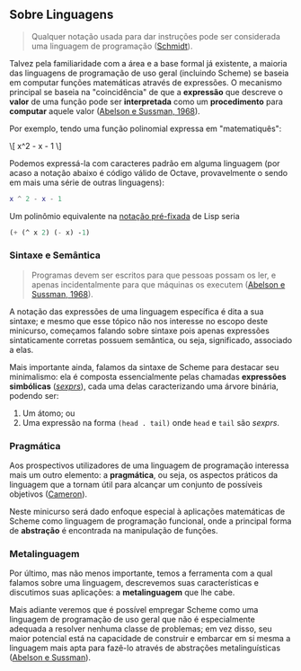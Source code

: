 ## Sobre Linguagens

> Qualquer notação usada para dar instruções pode ser considerada uma linguagem de programação ([Schmidt][denSem]).

Talvez pela familiaridade com a área e a base formal já existente, a maioria das linguagens de programação de uso geral (incluindo Scheme) se baseia em computar funções matemáticas através de expressões.
O mecanismo principal se baseia na "coincidência" de que a **expressão** que descreve o **valor** de uma função pode ser **interpretada** como um **procedimento** para **computar** aquele valor ([Abelson e Sussman, 1968][sicpLogic]).

Por exemplo, tendo uma função polinomial expressa em "matematiquês":

\\[ x^2 - x - 1 \\]

Podemos expressá-la com caracteres padrão em alguma linguagem (por acaso a notação abaixo é código válido de Octave, provavelmente o sendo em mais uma série de outras linguagens):

```m
x ^ 2 - x - 1
```

Um polinômio equivalente na [notação pré-fixada](https://en.wikipedia.org/wiki/Polish_notation) de Lisp seria

```scheme
(+ (^ x 2) (- x) -1)
```

[sicpLogic]: https://mitpress.mit.edu/sites/default/files/sicp/full-text/book/book-Z-H-29.html
[denSem]: https://www.cs.colorado.edu/~bec/courses/csci5535/reading/densem.pdf

### Sintaxe e Semântica

> Programas devem ser escritos para que pessoas possam os ler, e apenas incidentalmente para que máquinas os executem ([Abelson e Sussman, 1968][sicpPrograms]).

A notação das expressões de uma linguagem específica é dita a sua sintaxe; e mesmo que esse tópico não nos interesse no escopo deste minicurso, começamos falando sobre sintaxe pois apenas expressões sintaticamente corretas possuem semântica, ou seja, significado, associado a elas.

Mais importante ainda, falamos da sintaxe de Scheme para destacar seu minimalismo: ela é composta essencialmente pelas chamadas **expressões simbólicas** ([*sexprs*](https://en.wikipedia.org/wiki/S-expression)), cada uma delas caracterizando uma árvore binária, podendo ser:

1. Um átomo; ou
2. Uma expressão na forma ``(head . tail)`` onde `head` e `tail` são *sexprs*.

[sicpPrograms]: https://mitpress.mit.edu/sites/default/files/sicp/full-text/book/book-Z-H-7.html

### Pragmática

Aos prospectivos utilizadores de uma linguagem de programação interessa mais um outro elemento: a **pragmática**, ou seja, os aspectos práticos da linguagem que a tornam útil para alcançar um conjunto de possíveis objetivos ([Cameron][pragmatics]).

Neste minicurso será dado enfoque especial à aplicações matemáticas de Scheme como linguagem de programação funcional, onde a principal forma de **abstração** é encontrada na manipulação de funções.

[pragmatics]: https://www2.cs.sfu.ca/~cameron/Teaching/383/syn-sem-prag-meta.html

### Metalinguagem

Por último, mas não menos importante, temos a ferramenta com a qual falamos sobre uma linguagem, descrevemos suas características e discutimos suas aplicações: a **metalinguagem** que lhe cabe.

Mais adiante veremos que é possível empregar Scheme como uma linguagem de programação de uso geral que não é especialmente adequada a resolver nenhuma classe de problemas; em vez disso, seu maior potencial está na capacidade de construir e embarcar em si mesma a linguagem mais apta para fazê-lo através de abstrações metalinguísticas ([Abelson e Sussman][sicpMeta]).

[sicpMeta]: https://mitpress.mit.edu/sites/default/files/sicp/full-text/book/book-Z-H-25.html
